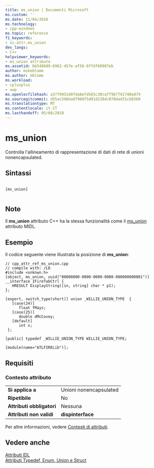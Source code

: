 ```yaml
---
title: ms_union | Documenti Microsoft
ms.custom: ''
ms.date: 11/04/2016
ms.technology:
- cpp-windows
ms.topic: reference
f1_keywords:
- vc-attr.ms_union
dev_langs:
- C++
helpviewer_keywords:
- ms_union attribute
ms.assetid: bb548689-6962-457e-af56-8ffdf68987eb
author: mikeblome
ms.author: mblome
ms.workload:
- cplusplus
- uwp
ms.openlocfilehash: a377995149fda8efd565c30caff9b7791748ed79
ms.sourcegitcommit: d55ac596ba8f908f5d91d228dc070dad31cb8360
ms.translationtype: MT
ms.contentlocale: it-IT
ms.lasthandoff: 05/08/2018
---
```

# <a name="msunion"></a>ms_union
Controlla l'allineamento di rappresentazione di dati di rete di unioni nonencapsulated.  
  
## <a name="syntax"></a>Sintassi  
  
```  
  
[ms_union]  
  
```  
  
## <a name="remarks"></a>Note  
 Il **ms_union** attributo C++ ha la stessa funzionalità come il [ms_union](http://msdn.microsoft.com/library/windows/desktop/aa367100) attributo MIDL.  
  
## <a name="example"></a>Esempio  
 Il codice seguente viene illustrata la posizione di **ms_union**:  
  
```  
// cpp_attr_ref_ms_union.cpp  
// compile with: /LD  
#include <unknwn.h>  
[object, ms_union, uuid("00000000-0000-0000-0000-000000000001")]  
__interface IFireTabCtrl {  
   HRESULT DisplayString([in, string] char * p1);  
};  
  
[export, switch_type(short)] union _WILLIE_UNION_TYPE  {  
   [case(24)]  
      float fMays;  
   [case(25)]  
      double dMcCovey;  
   [default]  
      int x;  
 };  
  
[public] typedef _WILLIE_UNION_TYPE WILLIE_UNION_TYPE;  
  
[module(name="ATLFIRELib")];  
```  
  
## <a name="requirements"></a>Requisiti  
  
### <a name="attribute-context"></a>Contesto attributo  
  
|||  
|-|-|  
|**Si applica a**|Unioni nonencapsulated|  
|**Ripetibile**|No|  
|**Attributi obbligatori**|Nessuna|  
|**Attributi non validi**|**dispinterface**|  
  
 Per altre informazioni, vedere [Contesti di attributi](../windows/attribute-contexts.md).  
  
## <a name="see-also"></a>Vedere anche  
 [Attributi IDL](../windows/idl-attributes.md)   
 [Attributi Typedef, Enum, Union e Struct](../windows/typedef-enum-union-and-struct-attributes.md)   
